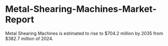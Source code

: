 # Metal-Shearing-Machines-Market-Report
Metal Shearing Machines is estimated to rise to $704.2 million by 2035 from $382.7 million of 2024. 
